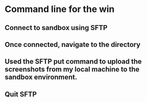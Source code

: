 # Command line for the win

## Connect to sandbox using SFTP 

## Once connected, navigate to the directory 

## Used the SFTP put command to upload the screenshots from my local machine to the sandbox environment.

## Quit SFTP

